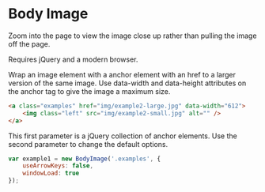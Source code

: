 Body Image
==========

Zoom into the page to view the image close up rather than pulling the image off the page.

Requires jQuery and a modern browser.

Wrap an image element with a anchor element with an href to a larger version of the same image. Use data-width and data-height attributes on the anchor tag to give the image a maximum size.
```html
<a class="examples" href="img/example2-large.jpg" data-width="612">
    <img class="left" src="img/example2-small.jpg" alt="" />
</a>
```

This first parameter is a jQuery collection of anchor elements. Use the second parameter to change the default options.
```js
var example1 = new BodyImage('.examples', {
    useArrowKeys: false,
    windowLoad: true
});
```